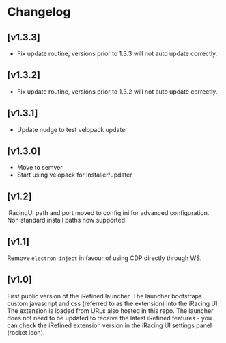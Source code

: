 # Changelog

## [v1.3.3]

- Fix update routine, versions prior to 1.3.3 will not auto update correctly.

## [v1.3.2]

- Fix update routine, versions prior to 1.3.2 will not auto update correctly.

## [v1.3.1]

- Update nudge to test velopack updater

## [v1.3.0]

- Move to semver
- Start using velopack for installer/updater

## [v1.2]

iRacingUI path and port moved to config.ini for advanced configuration. Non standard install paths now supported.

## [v1.1]

Remove `electron-inject` in favour of using CDP directly through WS.

## [v1.0]

First public version of the iRefined launcher. The launcher bootstraps custom javascript and css (referred to as the extension) into the iRacing UI. The extension is loaded from URLs also hosted in this repo. The launcher does not need to be updated to receive the latest iRefined features - you can check the iRefined extension version in the iRacing UI settings panel (rocket icon).
